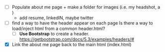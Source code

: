 - [ ] Populate about me page + make a folder for images (i.e. my headshot, a )
    - add resume, linkedIN, maybe twitter
- [ ] find a way to have the header appear on each page
Is there a way to load/inject html from a common header.html? 
    - [ ] **Use Bootstrap** to create a header.
    https://getbootstrap.com/docs/5.3/examples/headers/#
- [X] Link the about me page back to the main html (index.html)